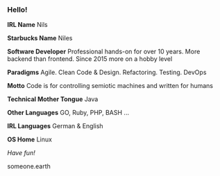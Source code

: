 ### Hello!

**IRL Name** Nils

**Starbucks Name** Niles

**Software Developer** Professional hands-on for over 10 years. More backend than frontend. Since 2015 more on a hobby level

**Paradigms** Agile. Clean Code & Design. Refactoring. Testing. DevOps

**Motto** Code is for controlling semiotic machines and written for humans

**Technical Mother Tongue** Java

**Other Languages** GO, Ruby, PHP, BASH ...

**IRL Languages** German & English

**OS Home** Linux

*Have fun!*

someone.earth

